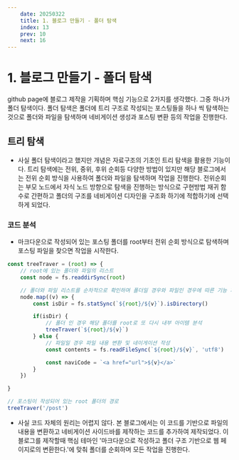 ```yaml
---
    date: 20250322
    title: 1. 블로그 만들기 - 폴더 탐색
    index: 13
    prev: 10
    next: 16
---
```

# 1. 블로그 만들기 - 폴더 탐색
github page에 블로그 제작을 기획하며 핵심 기능으로 2가지를 생각했다.
그중 하나가 폴더 탐색이다. 폴더 탐색은 폴더에 트리 구조로 작성되는 포스팅들을 하나 씩 탐색하는 것으로 폴더와 파일을 탐색하며 네비게이션 생성과 포스팅 변환 등의 작업을 진행한다.

## 트리 탐색
- 사실 폴더 탐색이라고 했지만 개념은 자료구조의 기초인 트리 탐색을 활용한 기능이다.
트리 탐색에는 전위, 중위, 후위 순회등 다양한 방법이 있지만 해당 블로그에서는 전위 순회 방식을 사용하여 폴더와 파일을 탐색하며 작업을 진행한다. 전위순회는 부모 노드에서 자식 노드 방향으로 탐색을 진행하는 방식으로 구현방법 재귀 함수로 간편하고 폴더의 구조를 네비게이션 디자인을 구조화 하기에 적합하기에 선택하게 되었다.

### 코드 분석
- 마크다운으로 작성되어 있는 포스팅 폴더를 root부터 전위 순회 방식으로 탐색하며 포스팅 파일을 찾으면 작업을 시작한다.

```js
const treeTraver = (root) => {
    // root에 있는 폴더와 파일의 리스트
    const node = fs.readdirSync(root)

    // 폴더와 파일 리스트를 순차적으로 확인하며 폴더일 경우와 파일인 경우에 따른 기능 개발
    node.map((v) => {
        const isDir = fs.statSync(`${root}/${v}`).isDirectory()

        if(isDir) {
            // 폴더 인 경우 해당 폴더를 root로 또 다시 내부 아이템 분석
            treeTraver(`${root}/${v}`)
        } else {
            // 파일일 경우 파일 내용 변환 및 네이게이션 작성
            const contents = fs.readFileSync(`${root}/${v}`, 'utf8')

            const naviCode = `<a href="url">${v}</a>`
        }
    })

}

// 포스팅이 작성되어 있는 root 폴더의 경로
treeTraver('/post')
```

- 사실 코드 자체의 원리는 어렵지 않다. 본 블로그에서는 이 코드를 기반으로 파일의 내용을 변환하고 네비게이션 사이드바를 제작하는 코드를 추가하여 제작되었다.
이 블로그를 제작할때 핵심 테마인 '마크다운으로 작성하고 폴더 구조 기반으로 웹 페이지로의 변환한다.'에 맞춰 폴더를 순회하며 모든 작업을 진행한다.